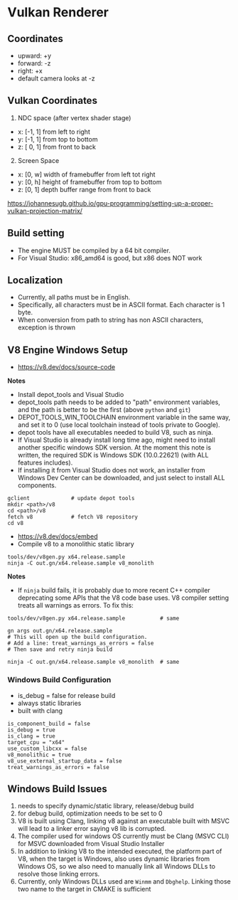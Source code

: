 # Vulkan Renderer

## Coordinates

- upward: +y
- forward: -z
- right: +x
- default camera looks at -z

## Vulkan Coordinates

1. NDC space (after vertex shader stage)
- x: [-1, 1] from left to right
- y: [-1, 1] from top to bottom
- z: [ 0, 1] from front to back

2. Screen Space 
- x: [0, w] width of framebuffer from left tot right
- y: [0, h] height of framebuffer from top to bottom
- z: [0, 1] depth buffer range from front to back

https://johannesugb.github.io/gpu-programming/setting-up-a-proper-vulkan-projection-matrix/

## Build setting
- The engine MUST be compiled by a 64 bit compiler. 
- For Visual Studio: x86_amd64 is good, but x86 does NOT work

## Localization
- Currently, all paths must be in English.
- Specifically, all characters must be in ASCII format. Each character is 1 byte.
- When conversion from path to string has non ASCII characters, exception is thrown


## V8 Engine Windows Setup
- https://v8.dev/docs/source-code

**Notes**
- Install depot_tools and Visual Studio
- depot_tools path needs to be added to "path" environment variables, and the path is better to be the first (above `python` and `git`)
-  DEPOT_TOOLS_WIN_TOOLCHAIN environment variable in the same way, and set it to 0 (use local toolchain instead of tools private to Google).
- depot tools have all executables needed to build V8, such as ninja.
- If Visual Studio is already install long time ago, might need to install another specific windows SDK version. At the moment this note is written, the required SDK is Windows SDK (10.0.22621) (with ALL features includes).
- If installing it from Visual Studio does not work, an installer from Windows Dev Center can be downloaded, and just select to install ALL components.

```
gclient             # update depot tools
mkdir <path>/v8
cd <path>/v8
fetch v8            # fetch V8 repository
cd v8
```

- https://v8.dev/docs/embed
- Compile v8 to a monolithic static library

```
tools/dev/v8gen.py x64.release.sample
ninja -C out.gn/x64.release.sample v8_monolith
```

**Notes**
- If `ninja` build fails, it is probably due to more recent C++ compiler deprecating some APIs that the V8 code base uses. V8 compiler setting treats all warnings as errors. To fix this:

```
tools/dev/v8gen.py x64.release.sample           # same

gn args out.gn/x64.release.sample
# This will open up the build configuration.
# Add a line: treat_warnings_as_errors = false
# Then save and retry ninja build

ninja -C out.gn/x64.release.sample v8_monolith  # same
```

### Windows Build Configuration
- is_debug = false for release build
- always static libraries
- built with clang
```
is_component_build = false
is_debug = true
is_clang = true
target_cpu = "x64"
use_custom_libcxx = false
v8_monolithic = true
v8_use_external_startup_data = false
treat_warnings_as_errors = false
```


## Windows Build Issues
1. needs to specify dynamic/static library, release/debug build
2. for debug build, optimization needs to be set to 0
3. V8 is built using Clang, linking v8 against an executable built with MSVC will lead to a linker error saying v8 lib is corrupted.
4. The compiler used for windows OS currently must be Clang (MSVC CLI) for MSVC downloaded from Visual Studio Installer
5. In addition to linking V8 to the intended executed, the platform part of V8, when the target is Windows, also uses dynamic libraries from Windows OS, so we also need to manually link all Windows DLLs to resolve those linking errors.
6. Currently, only Windows DLLs used are `Winmm` and `Dbghelp`. Linking those two name to the target in CMAKE is sufficient
